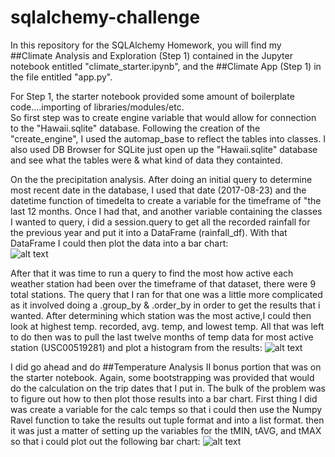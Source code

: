 # sqlalchemy-challenge

In this repository for the SQLAlchemy Homework, you will find my ##Climate Analysis and Exploration (Step 1) 
contained in the Jupyter notebook entitled "climate_starter.ipynb", and the ##Climate App (Step 1) in the file 
entitled "app.py".  

For Step 1, the starter notebook provided some amount of boilerplate code....importing of libraries/modules/etc.  
So first step was to create engine variable that would allow for connection to the "Hawaii.sqlite" database.  Following 
the creation of the "create_engine", I used the automap_base to reflect the tables into classes.  I also used DB Browser
for SQLite just open up the "Hawaii.sqlite" database and see what the tables were & what kind of data they containted.

On the the precipitation analysis.  After doing an initial query to determine most recent date in the database, I used 
that date (2017-08-23) and the datetime function of timedelta to create a variable for the timeframe of "the last 12 months.
Once I had that, and another variable containing the classes I wanted to query, i did a session.query to get all the 
recorded rainfall for the previous year and put it into a DataFrame (rainfall_df).  With that DataFrame I could then plot the data into
a bar chart:</br>
![alt text](https://github.com/loucksjohn/sqlalchemy-challenge/blob/main/rainfall_bar.png?raw=true)

After that it was time to run a query to find the most how active each weather station had been over the timeframe of that dataset, 
there were 9 total stations.  The query that I ran for that one was a little more complicated as it involved doing a .group_by & 
.order_by in order to get the results that i wanted. After determining which station was the most active,I could then look at highest 
temp. recorded, avg. temp, and lowest temp.  All that was left to do then was to pull the last twelve months of temp data for most active
station (USC00519281) and plot a histogram from the results: ![alt text](https://github.com/loucksjohn/sqlalchemy-challenge/blob/main/station_hist.png?raw=true)

I did go ahead and do ##Temperature Analysis II bonus portion that was on the starter notebook.  Again, some bootstrapping was provided that 
would do the calculation on the trip dates that I put in.  The bulk of the problem was to figure out how to then plot those results into a
bar chart.  First thing I did was  create a variable for the calc temps so that i could then use the Numpy Ravel function to take the results
out tuple format and into a list format. then it was just a matter of setting up the variables for the tMIN, tAVG, and tMAX so that i could 
plot out the following bar chart: ![alt text](https://github.com/loucksjohn/sqlalchemy-challenge/blob/main/bonus_bar.png?raw=true)